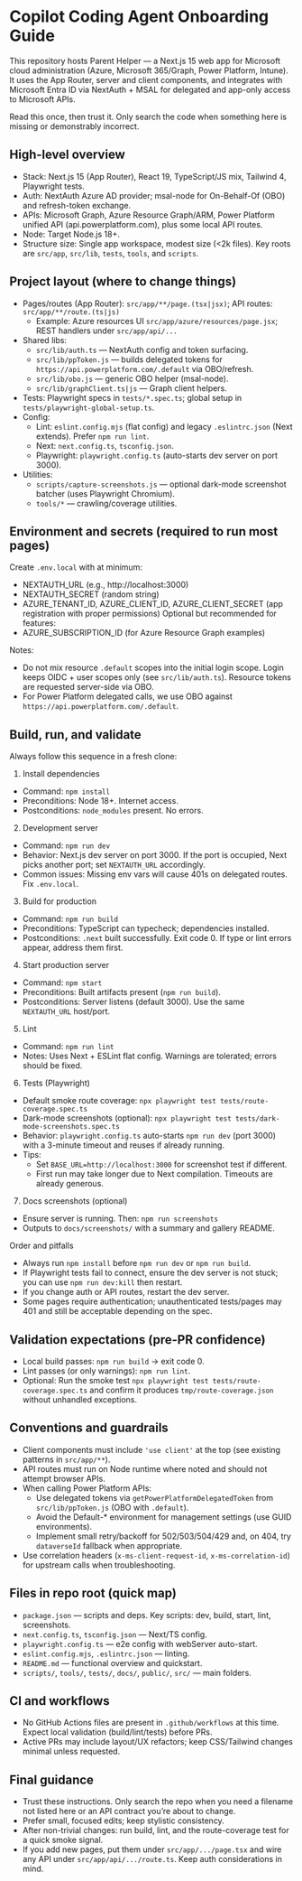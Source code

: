 # Copilot Coding Agent Onboarding Guide

This repository hosts Parent Helper — a Next.js 15 web app for Microsoft cloud administration (Azure, Microsoft 365/Graph, Power Platform, Intune). It uses the App Router, server and client components, and integrates with Microsoft Entra ID via NextAuth + MSAL for delegated and app-only access to Microsoft APIs.

Read this once, then trust it. Only search the code when something here is missing or demonstrably incorrect.

## High-level overview
- Stack: Next.js 15 (App Router), React 19, TypeScript/JS mix, Tailwind 4, Playwright tests.
- Auth: NextAuth Azure AD provider; msal-node for On-Behalf-Of (OBO) and refresh-token exchange.
- APIs: Microsoft Graph, Azure Resource Graph/ARM, Power Platform unified API (api.powerplatform.com), plus some local API routes.
- Node: Target Node.js 18+.
- Structure size: Single app workspace, modest size (<2k files). Key roots are `src/app`, `src/lib`, `tests`, `tools`, and `scripts`.

## Project layout (where to change things)
- Pages/routes (App Router): `src/app/**/page.(tsx|jsx)`; API routes: `src/app/**/route.(ts|js)`
  - Example: Azure resources UI `src/app/azure/resources/page.jsx`; REST handlers under `src/app/api/...`
- Shared libs:
  - `src/lib/auth.ts` — NextAuth config and token surfacing.
  - `src/lib/ppToken.js` — builds delegated tokens for `https://api.powerplatform.com/.default` via OBO/refresh.
  - `src/lib/obo.js` — generic OBO helper (msal-node).
  - `src/lib/graphClient.ts|js` — Graph client helpers.
- Tests: Playwright specs in `tests/*.spec.ts`; global setup in `tests/playwright-global-setup.ts`.
- Config:
  - Lint: `eslint.config.mjs` (flat config) and legacy `.eslintrc.json` (Next extends). Prefer `npm run lint`.
  - Next: `next.config.ts`, `tsconfig.json`.
  - Playwright: `playwright.config.ts` (auto-starts dev server on port 3000).
- Utilities:
  - `scripts/capture-screenshots.js` — optional dark-mode screenshot batcher (uses Playwright Chromium).
  - `tools/*` — crawling/coverage utilities.

## Environment and secrets (required to run most pages)
Create `.env.local` with at minimum:
- NEXTAUTH_URL (e.g., http://localhost:3000)
- NEXTAUTH_SECRET (random string)
- AZURE_TENANT_ID, AZURE_CLIENT_ID, AZURE_CLIENT_SECRET (app registration with proper permissions)
Optional but recommended for features:
- AZURE_SUBSCRIPTION_ID (for Azure Resource Graph examples)

Notes:
- Do not mix resource `.default` scopes into the initial login scope. Login keeps OIDC + user scopes only (see `src/lib/auth.ts`). Resource tokens are requested server-side via OBO.
- For Power Platform delegated calls, we use OBO against `https://api.powerplatform.com/.default`.

## Build, run, and validate
Always follow this sequence in a fresh clone:
1) Install dependencies
- Command: `npm install`
- Preconditions: Node 18+. Internet access.
- Postconditions: `node_modules` present. No errors.

2) Development server
- Command: `npm run dev`
- Behavior: Next.js dev server on port 3000. If the port is occupied, Next picks another port; set `NEXTAUTH_URL` accordingly.
- Common issues: Missing env vars will cause 401s on delegated routes. Fix `.env.local`.

3) Build for production
- Command: `npm run build`
- Preconditions: TypeScript can typecheck; dependencies installed.
- Postconditions: `.next` built successfully. Exit code 0. If type or lint errors appear, address them first.

4) Start production server
- Command: `npm start`
- Preconditions: Built artifacts present (`npm run build`).
- Postconditions: Server listens (default 3000). Use the same `NEXTAUTH_URL` host/port.

5) Lint
- Command: `npm run lint`
- Notes: Uses Next + ESLint flat config. Warnings are tolerated; errors should be fixed.

6) Tests (Playwright)
- Default smoke route coverage: `npx playwright test tests/route-coverage.spec.ts`
- Dark-mode screenshots (optional): `npx playwright test tests/dark-mode-screenshots.spec.ts`
- Behavior: `playwright.config.ts` auto-starts `npm run dev` (port 3000) with a 3-minute timeout and reuses if already running.
- Tips:
  - Set `BASE_URL=http://localhost:3000` for screenshot test if different.
  - First run may take longer due to Next compilation. Timeouts are already generous.

7) Docs screenshots (optional)
- Ensure server is running. Then: `npm run screenshots`
- Outputs to `docs/screenshots/` with a summary and gallery README.

Order and pitfalls
- Always run `npm install` before `npm run dev` or `npm run build`.
- If Playwright tests fail to connect, ensure the dev server is not stuck; you can use `npm run dev:kill` then restart.
- If you change auth or API routes, restart the dev server.
- Some pages require authentication; unauthenticated tests/pages may 401 and still be acceptable depending on the spec.

## Validation expectations (pre-PR confidence)
- Local build passes: `npm run build` → exit code 0.
- Lint passes (or only warnings): `npm run lint`.
- Optional: Run the smoke test `npx playwright test tests/route-coverage.spec.ts` and confirm it produces `tmp/route-coverage.json` without unhandled exceptions.

## Conventions and guardrails
- Client components must include `'use client'` at the top (see existing patterns in `src/app/**`).
- API routes must run on Node runtime where noted and should not attempt browser APIs.
- When calling Power Platform APIs:
  - Use delegated tokens via `getPowerPlatformDelegatedToken` from `src/lib/ppToken.js` (OBO with `.default`).
  - Avoid the Default-* environment for management settings (use GUID environments).
  - Implement small retry/backoff for 502/503/504/429 and, on 404, try `dataverseId` fallback when appropriate.
- Use correlation headers (`x-ms-client-request-id`, `x-ms-correlation-id`) for upstream calls when troubleshooting.

## Files in repo root (quick map)
- `package.json` — scripts and deps. Key scripts: dev, build, start, lint, screenshots.
- `next.config.ts`, `tsconfig.json` — Next/TS config.
- `playwright.config.ts` — e2e config with webServer auto-start.
- `eslint.config.mjs`, `.eslintrc.json` — linting.
- `README.md` — functional overview and quickstart.
- `scripts/`, `tools/`, `tests/`, `docs/`, `public/`, `src/` — main folders.

## CI and workflows
- No GitHub Actions files are present in `.github/workflows` at this time. Expect local validation (build/lint/tests) before PRs.
- Active PRs may include layout/UX refactors; keep CSS/Tailwind changes minimal unless requested.

## Final guidance
- Trust these instructions. Only search the repo when you need a filename not listed here or an API contract you’re about to change.
- Prefer small, focused edits; keep stylistic consistency.
- After non-trivial changes: run build, lint, and the route-coverage test for a quick smoke signal.
- If you add new pages, put them under `src/app/.../page.tsx` and wire any API under `src/app/api/.../route.ts`. Keep auth considerations in mind.
